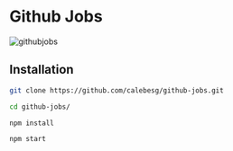 # Github Jobs

![githubjobs](https://user-images.githubusercontent.com/36782514/78398823-21416980-75ca-11ea-8436-f9db0b75784c.png)

## Installation
```sh
git clone https://github.com/calebesg/github-jobs.git
```
```sh
cd github-jobs/
```
```sh
npm install
```
```sh
npm start
```
